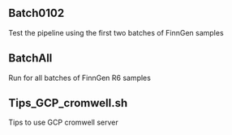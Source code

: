 ## Batch0102
Test the pipeline using the first two batches of FinnGen samples

## BatchAll
Run for all batches of FinnGen R6 samples

## Tips_GCP_cromwell.sh
Tips to use GCP cromwell server

